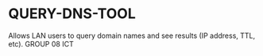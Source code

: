 # QUERY-DNS-TOOL
Allows LAN users to query domain names and see results (IP address, TTL, etc). GROUP 08 ICT
